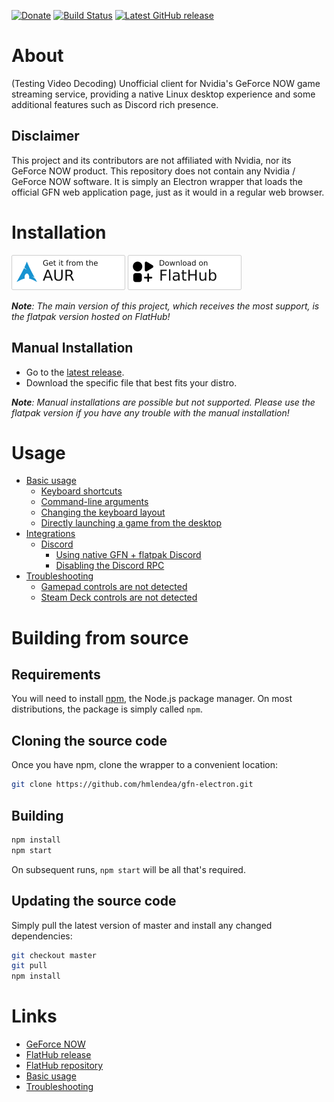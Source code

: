 [![Donate](https://img.shields.io/badge/-%E2%99%A5%20Donate-%23ff69b4)](https://hmlendea.go.ro/fund.html) [![Build Status](https://github.com/hmlendea/gfn-electron/actions/workflows/node.js.yml/badge.svg)](https://github.com/hmlendea/gfn-electron/actions/workflows/node.js.yml) [![Latest GitHub release](https://img.shields.io/github/v/release/hmlendea/gfn-electron)](https://github.com/hmlendea/gfn-electron/releases/latest)

# About
(Testing Video Decoding)
Unofficial client for Nvidia's GeForce NOW game streaming service, providing a native Linux desktop experience and some additional features such as Discord rich presence.

## Disclaimer

This project and its contributors are not affiliated with Nvidia, nor its GeForce NOW product. This repository does not contain any Nvidia / GeForce NOW software. It is simply an Electron wrapper that loads the official GFN web application page, just as it would in a regular web browser.

# Installation

[![Get it from the AUR](https://raw.githubusercontent.com/hmlendea/readme-assets/master/badges/stores/aur.png)](https://aur.archlinux.org/packages/geforcenow-electron/) [![Get it from FlatHub](https://raw.githubusercontent.com/hmlendea/readme-assets/master/badges/stores/flathub.png)](https://flathub.org/apps/details/io.github.hmlendea.geforcenow-electron)

***Note**: The main version of this project, which receives the most support, is the flatpak version hosted on FlatHub!*

## Manual Installation

 - Go to the [latest release](https://github.com/hmlendea/gfn-electron/releases/latest).
 - Download the specific file that best fits your distro.

***Note**: Manual installations are possible but not supported. Please use the flatpak version if you have any trouble with the manual installation!*

# Usage

 - [Basic usage](https://github.com/hmlendea/gfn-electron/wiki/Basic-usage)
   - [Keyboard shortcuts](https://github.com/hmlendea/gfn-electron/wiki/Basic-usage#keyboard-shortcuts)
   - [Command-line arguments](https://github.com/hmlendea/gfn-electron/wiki/Basic-usage#command-line-arguments)
   - [Changing the keyboard layout](https://github.com/hmlendea/gfn-electron/wiki/Basic-usage#changing-the-keyboard-layout)
   - [Directly launching a game from the desktop](https://github.com/hmlendea/gfn-electron/wiki/Basic-usage#directly-launching-a-game-from-the-desktop)
 - [Integrations](https://github.com/hmlendea/gfn-electron/wiki/Integrations)
   - [Discord](https://github.com/hmlendea/gfn-electron/wiki/Integrations#discord)
     - [Using native GFN + flatpak Discord](https://github.com/hmlendea/gfn-electron/wiki/Integrations#using-native-gfn--flatpak-discord)
     - [Disabling the Discord RPC](https://github.com/hmlendea/gfn-electron/wiki/Integrations#disabling-the-discord-rpc)
 - [Troubleshooting](https://github.com/hmlendea/gfn-electron/wiki/Troubleshooting)
   - [Gamepad controls are not detected](https://github.com/hmlendea/gfn-electron/wiki/Troubleshooting#gamepad-controls-are-not-detected)
   - [Steam Deck controls are not detected](https://github.com/hmlendea/gfn-electron/wiki/Troubleshooting#steam-deck-controls-are-not-detected)

# Building from source

## Requirements

You will need to install [npm](https://www.npmjs.com/), the Node.js package manager. On most distributions, the package is simply called `npm`.

## Cloning the source code

Once you have npm, clone the wrapper to a convenient location:

```bash
git clone https://github.com/hmlendea/gfn-electron.git
```

## Building

```bash
npm install
npm start
```

On subsequent runs, `npm start` will be all that's required.

## Updating the source code

Simply pull the latest version of master and install any changed dependencies:

```bash
git checkout master
git pull
npm install
```

# Links
 - [GeForce NOW](https://nvidia.com/en-eu/geforce-now)
 - [FlatHub release](https://flathub.org/apps/details/io.github.hmlendea.geforcenow-electron)
 - [FlatHub repository](https://github.com/flathub/io.github.hmlendea.geforcenow-electron)
 - [Basic usage](https://github.com/hmlendea/gfn-electron/wiki/Basic-usage)
 - [Troubleshooting](https://github.com/hmlendea/gfn-electron/wiki/Troubleshooting)
